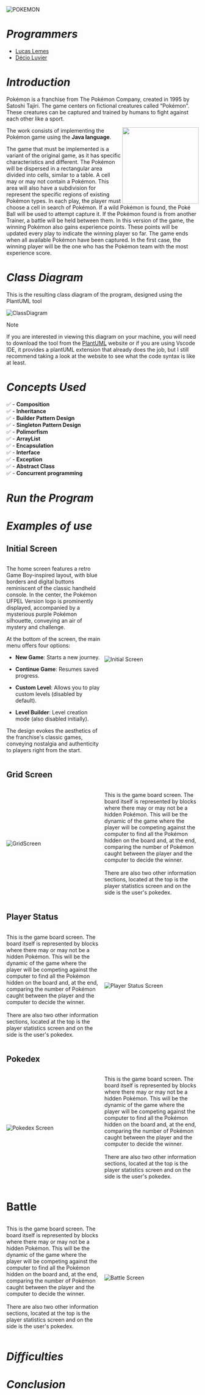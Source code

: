 ![POKEMON](images/Pokemon_logo.png)

# ***Programmers***
- [Lucas Lemes](https://github.com/L3mSv) 
- [Décio Luvier](https://github.com/DecioLuvier) 

 # ***Introduction***

Pokémon is a franchise from The Pokémon Company, created in 1995 by 
Satoshi Tajiri. The game centers on fictional creatures called “Pokémon”. These 
creatures can be captured and trained by humans to fight against each other 
like a sport.
    

<p align="left">
  <img src="images/pikachu.png" width="200" align="right">
    <p>
      The work consists of implementing the Pokémon game using the <strong>Java language</strong>.
    </p>
    <p>
    The game that must be implemented is a variant of the original game, as it has specific characteristics 
    and different. The Pokémon will be dispersed in a rectangular area divided into cells, similar to a table.  A cell may or may not contain a Pokémon. This area will also have a subdivision for 
    represent the specific regions of existing Pokémon types. In each play, the player must choose 
    a cell in search of Pokémon. If a wild Pokémon is found, the Poké Ball will be used to attempt 
    capture it. If the Pokémon found is from another Trainer, a battle will be held between them. In this 
    version of the game, the winning Pokémon also gains experience points. These points will be updated every 
    play to indicate the winning player so far. The game ends when all available Pokémon 
    have been captured. In the first case, the winning player will be the one who has the Pokémon team with the most 
    experience score.
</p>



# ***Class Diagram*** 
This is the resulting class diagram of the program, designed using the PlantUML tool

![ClassDiagram](images/ClassDiagram.png)

>[!NOTE]
>If you are interested in viewing this diagram on your machine, you will need to 
>download the tool from the [PlantUML](plantuml.com) website or if you are using 
>Vscode IDE, it provides 
>a plantUML extension that already does the job, but I still recommend taking a look
>at the website to see what the code syntax is like at least.

# ***Concepts Used***

✅ - **Composition** <br/>
✅ - **Inheritance** <br/>
✅ - **Builder Pattern Design** <br/>
✅ - **Singleton Pattern Design** <br/>
✅ - **Polimorfism**  <br/>
✅ - **ArrayList** <br/>
✅ - **Encapsulation** <br/>
✅ - **Interface** <br/>
✅ - **Exception** <br/>
✅ - **Abstract Class** <br/> 
✅ - **Concurrent programming** <br/>

# ***Run the Program***

# ***Examples of use***

## **Initial Screen**
<div style="display: flex; align-items: center; gap: 10px;">
  <div style="flex: 1;">
  <p>
  The home screen features a retro Game Boy-inspired layout, with blue borders and digital buttons reminiscent of the classic handheld console. In the center, the Pokémon UFPEL Version logo is prominently displayed, accompanied by a mysterious purple Pokémon silhouette, conveying an air of mystery and challenge.

  At the bottom of the screen, the main menu offers four options:

  - <b>New Game</b>: Starts a new journey.

  - <b>Continue Game</b>: Resumes saved progress.

  - <b>Custom Level</b>: Allows you to play custom levels (disabled by default).

  - <b>Level Builder</b>: Level creation mode (also disabled initially).

  The design evokes the aesthetics of the franchise's classic games, conveying nostalgia and authenticity to players right from the start.
  </p>

  </div>
  <div style="flex: 1;">
    <img src="images/BeginScreen.png" alt="Initial Screen" style="max-width: 100%;">
  </div>
</div>

## **Grid Screen** 

<div style="display: flex; align-items: center; gap: 10px; flex-direction: row-reverse;">
  <div style="flex: 1;">
    <p>
    This is the game board screen. The board itself is represented by blocks where there may or may not be a hidden Pokémon. This will be the dynamic of the game where the player will be competing against the computer to find all the Pokémon hidden on the board and, at the end, comparing the number of Pokémon caught between the player and the computer to decide the winner.
      <br><br>
      There are also two other information sections, located at the top is the player statistics screen and on the side is the user's pokedex.
    </p>
  </div>
  <div style="flex: 1;">
    <img src="images/GridScreen.png" alt="GridScreen" style="max-width: 100%;">
  </div>
</div>

## **Player Status**

<div style="display: flex; align-items: center; gap: 10px;">
  <div style="flex: 1;">
    <p>
    This is the game board screen. The board itself is represented by blocks where there may or may not be a hidden Pokémon. This will be the dynamic of the game where the player will be competing against the computer to find all the Pokémon hidden on the board and, at the end, comparing the number of Pokémon caught between the player and the computer to decide the winner.
      <br><br>
      There are also two other information sections, located at the top is the player statistics screen and on the side is the user's pokedex.
    </p>
  </div>
  <div style="flex: 1;">
    <img src="images/PlayerStatusScreen.png" alt="Player Status Screen" style="max-width: 100%;">
  </div>
</div>

## **Pokedex**

<div style="display: flex; align-items: center; gap: 10px; flex-direction: row-reverse;">
  <div style="flex: 1;">
    <p>
    This is the game board screen. The board itself is represented by blocks where there may or may not be a hidden Pokémon. This will be the dynamic of the game where the player will be competing against the computer to find all the Pokémon hidden on the board and, at the end, comparing the number of Pokémon caught between the player and the computer to decide the winner.
      <br><br>
      There are also two other information sections, located at the top is the player statistics screen and on the side is the user's pokedex.
    </p>
  </div>
  <div style="flex: 1;">
    <img src="images/PokemonInfoScreen.png" alt="Pokedex Screen" style="max-width: 100%;">
  </div>
</div>

# **Battle** 

<div style="display: flex; align-items: center; gap: 10px;">
  <div style="flex: 1;">
    <p>
    This is the game board screen. The board itself is represented by blocks where there may or may not be a hidden Pokémon. This will be the dynamic of the game where the player will be competing against the computer to find all the Pokémon hidden on the board and, at the end, comparing the number of Pokémon caught between the player and the computer to decide the winner.
      <br><br>
      There are also two other information sections, located at the top is the player statistics screen and on the side is the user's pokedex.
    </p>
  </div>
  <div style="flex: 1;">
    <img src="images/BattleScreen.png" alt="Battle Screen" style="max-width: 100%;">
  </div>
</div>




# ***Difficulties***

# ***Conclusion***